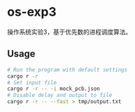 # os-exp3

操作系统实验3，基于优先数的进程调度算法。

## Usage

```bash
# Run the program with default settings
cargo r -r
# Set input file
cargo r -r -- -i mock_pcb.json
# Disable delay and output to file
cargo r -r -- --fast > tmp/output.txt
```
